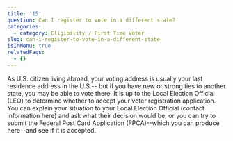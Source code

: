 ```yaml
---
title: '15'
question: Can I register to vote in a different state?
categories:
  - category: Eligibility / First Time Voter
slug: can-i-register-to-vote-in-a-different-state
isInMenu: true
relatedFaqs:
  - {}
---
```

As  U.S. citizen living abroad, your voting address is usually your last residence address in the U.S.-- but if you have new or strong ties to another state, you may be able to vote there. It is up to the Local Election Official (LEO) to determine whether to accept your voter registration application. You can explain your situation to your Local Election Official (contact information here) and ask what their decision would be, or you can try to submit the Federal Post Card Application (FPCA)--which you can produce here--and see if it is accepted.
